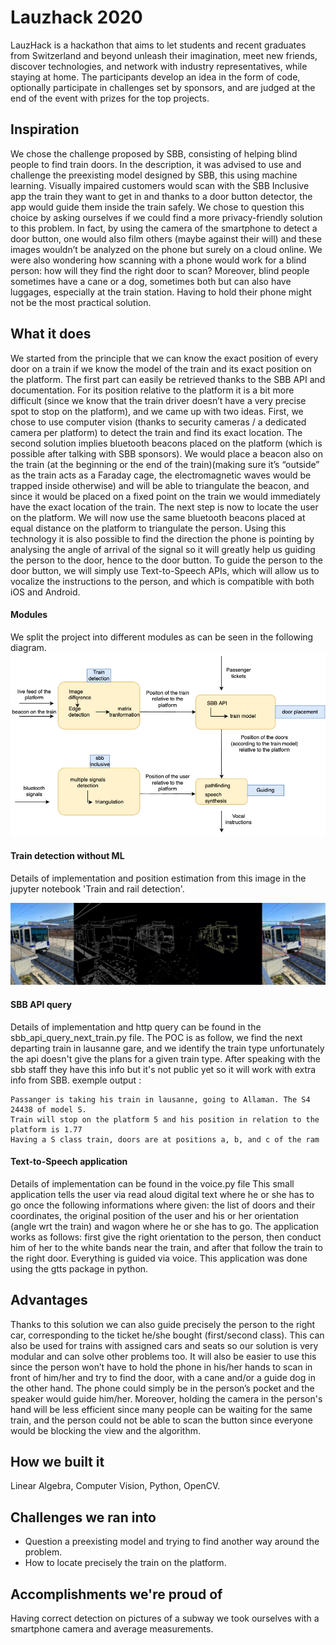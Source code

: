 # Lauzhack 2020
LauzHack is a hackathon that aims to let students and recent graduates from Switzerland and beyond unleash their imagination, meet new friends, discover technologies, and network with industry representatives, while staying at home.
The participants develop an idea in the form of code, optionally participate in challenges set by sponsors, and are judged at the end of the event with prizes for the top projects.

## Inspiration
We chose the challenge proposed by SBB, consisting of helping blind people to find train doors. In the description, it was advised to use and challenge the preexisting model designed by SBB, this using machine learning. Visually impaired customers would scan with the SBB Inclusive app the train they want to get in and thanks to a door button detector, the app would guide them inside the train safely. We chose to question this choice by asking ourselves if we could find a more privacy-friendly solution to this problem. In fact, by using the camera of the smartphone to detect a door button, one would also film others (maybe against their will) and these images wouldn’t be analyzed on the phone but surely on a cloud online. We were also wondering how scanning with a phone would work for a blind person: how will they find the right door to scan? Moreover, blind people sometimes have a cane or a dog, sometimes both but can also have luggages, especially at the train station. Having to hold their phone might not be the most practical solution. 

## What it does
We started from the principle that we can know the exact position of every door on a train if we know the model of the train and its exact position on the platform. The first part can easily be retrieved thanks to the SBB API and documentation. For its position relative to the platform it is a bit more difficult (since we know that the train driver doesn’t have a very precise spot to stop on the platform), and we came up with two ideas. First, we chose to use computer vision (thanks to security cameras / a dedicated camera per platform) to detect the train and find its exact location. The second solution implies bluetooth beacons placed on the platform (which is possible after talking with SBB sponsors). We would place a beacon also on the train (at the beginning or the end of the train)(making sure it’s “outside” as the train acts as a Faraday cage, the electromagnetic waves would be trapped inside otherwise) and will be able to triangulate the beacon, and since it would be placed on a fixed point on the train we would immediately have the exact location of the train. The next step is now to locate the user on the platform. We will now use the same bluetooth beacons placed at equal distance on the platform to triangulate the person. Using this technology it is also possible to find the direction the phone is pointing by analysing the angle of arrival of the signal so it will greatly help us guiding the person to the door, hence to the door button. To guide the person to the door button, we will simply use Text-to-Speech APIs, which will allow us to vocalize the instructions to the person, and which is compatible with both iOS and Android.

#### Modules
We split the project into different modules as can be seen in the following diagram.
![diagram](https://github.com/D3m0t3p/lauzhack-2020/blob/main/Project%20architecture/Project%20architecture.jpg)

#### Train detection without ML
Details of implementation and position estimation from this image in the jupyter notebook 'Train and rail detection'.

![steps](https://github.com/D3m0t3p/lauzhack-2020/blob/main/images/steps.png)

#### SBB API query
Details of implementation and http query can be found in the sbb_api_query_next_train.py file.
The POC is as follow, we find the next departing train in lausanne gare, and we identify the train type unfortunately the api doesn't give the plans for a given train type. After speaking with the sbb staff they have this info but it's not public yet so it will work with extra info from SBB.
exemple output : 
```code
Passanger is taking his train in lausanne, going to Allaman. The S4 24438 of model S. 
Train will stop on the platform 5 and his position in relation to the platform is 1.77
Having a S class train, doors are at positions a, b, and c of the ram
```

#### Text-to-Speech application
Details of implementation can be found in the voice.py file
This small application tells the user via read aloud digital text where he or she has to go once the following informations where given: the list of doors and their coordinates, the original position of the user and his or her orientation (angle wrt the train) and wagon where he or she has to go. The application works as follows: first give the right orientation to the person, then conduct him of her to the white bands near the train, and after that follow the train to the right door. Everything is guided via voice. 
This application was done using the gtts package in python.

## Advantages
Thanks to this solution we can also guide precisely the person to the right car, corresponding to the ticket he/she bought (first/second class). This can also be used for trains with assigned cars and seats so our solution is very modular and can solve other problems too. It will also be easier to use this since the person won’t have to hold the phone in his/her hands to scan in front of him/her and try to find the door, with a cane and/or a guide dog in the other hand. The phone could simply be in the person’s pocket and the speaker would guide him/her. Moreover, holding the camera in the person's hand will be less efficient since many people can be waiting for the same train, and the person could not be able to scan the button since everyone would be blocking the view and the algorithm.

## How we built it
Linear Algebra, Computer Vision, Python, OpenCV.

## Challenges we ran into
* Question a preexisting model and trying to find another way around the problem. 
* How to locate precisely the train on the platform.

## Accomplishments we're proud of
Having correct detection on pictures of a subway we took ourselves with a smartphone camera and average measurements.
